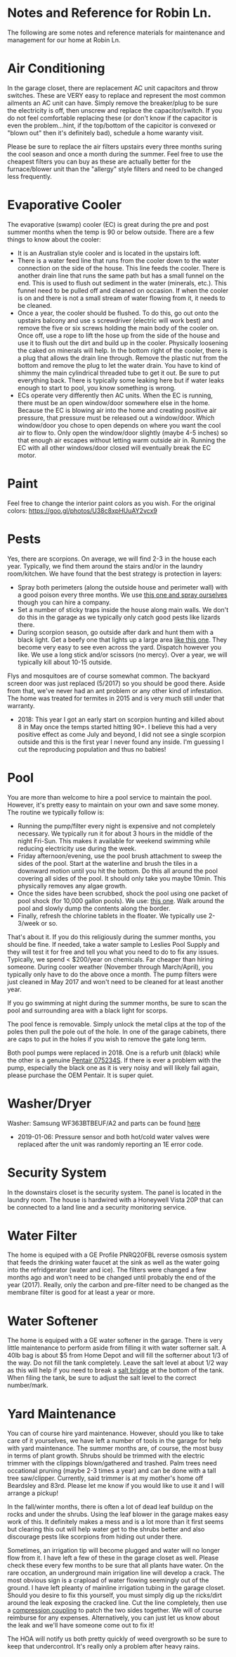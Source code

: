 # Notes and Reference for Robin Ln.

The following are some notes and reference materials for maintenance and management for our home at Robin Ln.

# Air Conditioning
In the garage closet, there are replacement AC unit capacitors and throw switches. These are VERY easy to replace and represent the most common ailments an AC unit can have. Simply remove the breaker/plug to be sure the electricity is off, then unscrew and replace the capacitor/switch. If you do not feel comfortable replacing these (or don't know if the capacitor is even the problem...hint, if the top/bottom of the capicitor is convexed or "blown out" then it's definitely bad), schedule a home waranty visit.

Please be sure to replace the air filters upstairs every three months suring the cool season and once a month during the summer. Feel free to use the cheapest filters you can buy as these are actually better for the furnace/blower unit than the "allergy" style filters and need to be changed less frequently. 

# Evaporative Cooler
The evaporative (swamp) cooler (EC) is great during the pre and post summer months when the temp is 90 or below outside. There are a few things to know about the cooler:

- It is an Australian style cooler and is located in the upstairs loft.
- There is a water feed line that runs from the cooler down to the water connection on the side of the house. This line feeds the cooler. There is another drain line that runs the same path but has a small funnel on the end. This is used to flush out sediment in the water (minerals, etc.). This funnel need to be pulled off and cleaned on occasion. If when the cooler is on and there is not a small stream of water flowing from it, it needs to be cleaned.
- Once a year, the cooler should be flushed. To do this, go out onto the upstairs balcony and use s screwdriver (electric will work best) and remove the five or six screws holding the main body of the cooler on. Once off, use a rope to lift the hose up from the side of the house and use it to flush out the dirt and build up in the cooler. Physically loosening the caked on minerals will help. In the bottom right of the cooler, there is a plug that allows the drain line through. Remove the plastic nut from the bottom and remove the plug to let the water drain. You have to kind of shimmy the main cylindrical threaded tube to get it out. Be sure to put everything back. There is typically some leaking here but if water leaks enough to start to pool, you know something is wrong.
- ECs operate very differently then AC units. When the EC is running, there must be an open window/door somewhere else in the home. Because the EC is blowing air into the home and creating positive air pressure, that pressure must be released out a window/door. Which window/door you chose to open depends on where you want the cool air to flow to. Only open the window/door slightly (maybe 4-5 inches) so that enough air escapes without letting warm outside air in. Running the EC with all other windows/door closed will eventually break the EC motor.

# Paint
Feel free to change the interior paint colors as you wish. For the original colors: https://goo.gl/photos/U38c8xpHUuAY2vcx9

# Pests
Yes, there are scorpions. On average, we will find 2-3 in the house each year. Typically, we find them around the stairs and/or in the laundry room/kitchen. We have found that the best strategy is protection in layers:

- Spray both perimeters (along the outside house and perimeter wall) with a good poison every three months. We use [this one and spray ourselves](https://www.amazon.com/Cy-Kick-Controlled-Release-Cyfluthrin-Insecticide/dp/B002ACMKV8/ref=sr_1_1?s=lawn-garden&ie=UTF8&qid=1494827699&sr=1-1&keywords=scorpion+poison) though you can hire a company. 
- Set a number of sticky traps inside the house along main walls. We don't do this in the garage as we typically only catch good pests like lizards there. 
- During scorpion season, go outside after dark and hunt them with a black light. Get a beefy one that lights up a large area [like this one](https://www.amazon.com/Focuspet-Flashlight-Blacklight-Furniture-batteries/dp/B01MR19UWG/ref=sr_1_12?s=hardware&ie=UTF8&qid=1494827942&sr=1-12&keywords=black+light). They become very easy to see even across the yard. Dispatch however you like. We use a long stick and/or scissors (no mercy). Over a year, we will typically kill about 10-15 outside.

Flys and mosquitoes are of course somewhat common. The backyard screen door was just replaced (5/2017) so you should be good there. Aside from that, we've never had an ant problem or any other kind of infestation. The home was treated for termites in 2015 and is very much still under that warranty. 

- 2018: This year I got an early start on scorpion hunting and killed about 8 in May once the temps started hitting 90+. I believe this had a very positive effect as come July and beyond, I did not see a single scorpion outside and this is the first year I never found any inside. I'm guessing I cut the reproducing population and thus no babies!

# Pool
You are more than welcome to hire a pool service to maintain the pool. However, it's pretty easy to maintain on your own and save some money. The routine we typically follow is:

- Running the pump/filter every night is expensive and not completely necessary. We typically run it for about 3 hours in the middle of the night Fri-Sun. This makes it available for weekend swimming while reducing electricity use during the week.
- Friday afternoon/evening, use the pool brush attachment to sweep the sides of the pool. Start at the waterline and brush the tiles in a downward motion until you hit the bottom. Do this all around the pool covering all sides of the pool. It should only take you maybe 10min. This physically removes any algae growth.
- Once the sides have been scrubbed, shock the pool using one packet of pool shock (for 10,000 gallon pools). We use: [this one](https://www.amazon.com/dp/B00DJ7CNT2/ref=sxr_rr_xsim_1?pf_rd_m=ATVPDKIKX0DER&pf_rd_p=2795440402&pd_rd_wg=Gocjx&pf_rd_r=C71CP24541130VQ3B33W&pf_rd_s=desktop-rhs-carousels&pf_rd_t=301&pd_rd_i=B00DJ7CNT2&pd_rd_w=SzMN7&pf_rd_i=shock&pd_rd_r=D7RDCF8WXR9793NSXVQ0&ie=UTF8&qid=1494827243&sr=1). Walk around the pool and slowly dump the contents along the border.
- Finally, refresh the chlorine tablets in the floater. We typically use 2-3/week or so.

That's about it. If you do this religiously during the summer months, you should be fine. If needed, take a water sample to Leslies Pool Supply and they will test it for free and tell you what you need to do to fix any issues. Typically, we spend < $200/year on chemicals. Far cheaper than hiring someone. During cooler weather (November through March/April), you typically only have to do the above once a month. The pump filters were just cleaned in May 2017 and won't need to be cleaned for at least another year.

If you go swimming at night during the summer months, be sure to scan the pool and surrounding area with a black light for scorps.

The pool fence is removable. Simply unlock the metal clips at the top of the poles then pull the pole out of the hole. In one of the garage cabinets, there are caps to put in the holes if you wish to remove the gate long term. 

Both pool pumps were replaced in 2018. One is a refurb unit (black) while the other is a genuine [Pentair 075234S](https://www.amazon.com/gp/product/B002NMW2GI/ref=oh_aui_search_detailpage?ie=UTF8&psc=1). If there is ever a problem with the pump, especially the black one as it is very noisy and will likely fail again, please purchase the OEM Pentair. It is super quiet.

# Washer/Dryer
Washer: Samsung WF363BTBEUF/A2 and parts can be found [here](https://www.samsungparts.com/Products/Parts_and_Accessories/WF363BTBEUF/A2/Default.aspx) 

- 2019-01-06: Pressure sensor and both hot/cold water valves were replaced after the unit was randomly reporting an 1E error code. 

# Security System
In the downstairs closet is the security system. The panel is located in the laundry room. The house is hardwired with a Honeywell Vista 20P that can be connected to a land line and a security monitoring service. 

# Water Filter
The home is equiped with a GE Profile PNRQ20FBL reverse osmosis system that feeds the drinking water faucet at the sink as well as the water going into the refridgerator (water and ice). The filters were changed a few months ago and won't need to be changed until probably the end of the year (2017). Really, only the carbon and pre-filter need to be changed as the membrane filter is good for at least a year or more.

# Water Softener
The home is equiped with a GE water softener in the garage. There is very little maintenance to perform aside from filling it with water softerner salt. A 40lb bag is about $5 from Home Depot and will fill the softerner about 1/3 of the way. Do not fill the tank completely. Leave the salt level at about 1/2 way as this will help if you need to break a [salt bridge](https://www.waterstoresgroup.com/resources/Removing-Breaking-Salt-Bridge.pdf) at the bottom of the tank. When filing the tank, be sure to adjust the salt level to the correct number/mark.

# Yard Maintenance
You can of course hire yard maintenance. However, should you like to take care of it yourselves, we have left a number of tools in the garage for help with yard maintenance. The summer months are, of course, the most busy in terms of plant growth. Shrubs should be trimmed with the electric trimmer with the clippings blown/gathered and trashed. Palm trees need occational pruning (maybe 2-3 times a year) and can be done with a tall tree saw/clipper. Currently, said trimmer is at my mother's home off Beardsley and 83rd. Please let me know if you would like to use it and I will arrange a pickup! 

In the fall/winter months, there is often a lot of dead leaf buildup on the rocks and under the shrubs. Using the leaf blower in the garage makes easy work of this. It definitely makes a mess and is a lot more than it first seems but clearing this out will help water get to the shrubs better and also discourage pests like scorpions from hiding out under there.

Sometimes, an irrigation tip will become plugged and water will no longer flow from it. I have left a few of these in the garage closet as well. Please check these every few months to be sure that all plants have water. On the rare occation, an underground main irrigation line will develop a crack. The most obvious sign is a crapload of water flowing seemingly out of the ground. I have left pleanty of mainline irrigation tubing in the garage closet. Should you desire to fix this yourself, you must simply dig up the ricks/dirt around the leak exposing the cracked line. Cut the line completely, then use a [compression coupling](https://www.dripdepot.com/item/compression-tubing-coupling?gdffi=cf83ccffd3ab412e9fd6fb117dbb26c9&gdfms=9ACBF5313FAF407A99F0CD7F49C24F55&gclid=Cj0KEQjwo-XIBRCOycL7hsuI_NoBEiQAuS6HtKDyfNKxyNI3RQLwkeQZ3Iw52SGE5M189FnqU_x_DgYaAiN98P8HAQ) to patch the two sides together. We will of course reimburse for any expenses. Alternatively, you can just let us know about the leak and we'll have someone come out to fix it!

The HOA will notify us both pretty quickly of weed overgrowth so be sure to keep that undercontrol. It's really only a problem after heavy rains.

